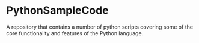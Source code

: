 # PythonSampleCode

A repository that contains a number of python scripts covering some of the core functionality and features of the Python language.